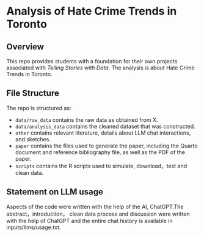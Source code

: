 # Analysis of Hate Crime Trends in Toronto

## Overview

This repo provides students with a foundation for their own projects associated with *Telling Stories with Data*. The analysis is about Hate Crime Trends in Toronto.


## File Structure

The repo is structured as:

-   `data/raw_data` contains the raw data as obtained from X.
-   `data/analysis_data` contains the cleaned dataset that was constructed.
-   `other` contains relevant literature, details about LLM chat interactions, and sketches.
-   `paper` contains the files used to generate the paper, including the Quarto document and reference bibliography file, as well as the PDF of the paper. 
-   `scripts` contains the R scripts used to simulate, download，test and clean data.


## Statement on LLM usage

Aspects of the code were written with the help of the AI, ChatGPT.The abstract，introduction， clean data process and discussion were written with the help of ChatGPT and the entire chat history is available in inputs/llms/usage.txt.

